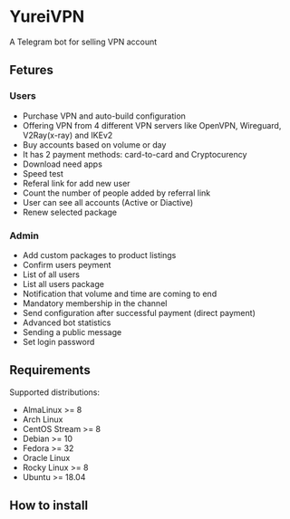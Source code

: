 # YureiVPN
A Telegram bot for selling VPN account

## Fetures
### Users
- Purchase VPN and auto-build configuration
- Offering VPN from 4 different VPN servers like OpenVPN, Wireguard, V2Ray(x-ray) and IKEv2
- ‌Buy accounts based on volume or day
- It has 2 payment methods: card-to-card and Cryptocurency
- Download need apps
- Speed test
- Referal link for add new user
- Count the number of people added by referral link
- User can see all accounts (Active or Diactive)
- Renew selected package

### Admin
- Add custom packages to product listings
- Confirm users peyment
- List of all users
- List all users package
- Notification that volume and time are coming to end
- Mandatory membership in the channel
- Send configuration after successful payment (direct payment)
- Advanced bot statistics
- Sending a public message
- Set login password


## Requirements
Supported distributions:
- AlmaLinux >= 8
- Arch Linux
- CentOS Stream >= 8
- Debian >= 10
- Fedora >= 32
- Oracle Linux
- Rocky Linux >= 8
- Ubuntu >= 18.04


## How to install


